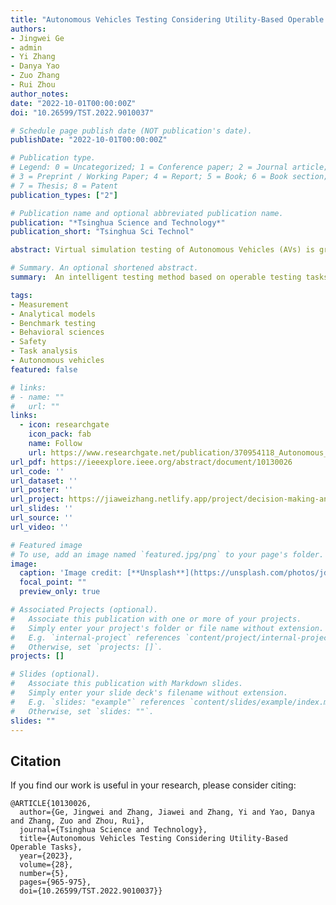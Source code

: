 ```yaml
---
title: "Autonomous Vehicles Testing Considering Utility-Based Operable Tasks"
authors:
- Jingwei Ge
- admin
- Yi Zhang
- Danya Yao
- Zuo Zhang
- Rui Zhou
author_notes:
date: "2022-10-01T00:00:00Z"
doi: "10.26599/TST.2022.9010037"

# Schedule page publish date (NOT publication's date).
publishDate: "2022-10-01T00:00:00Z"

# Publication type.
# Legend: 0 = Uncategorized; 1 = Conference paper; 2 = Journal article;
# 3 = Preprint / Working Paper; 4 = Report; 5 = Book; 6 = Book section;
# 7 = Thesis; 8 = Patent
publication_types: ["2"]

# Publication name and optional abbreviated publication name.
publication: "*Tsinghua Science and Technology*"
publication_short: "Tsinghua Sci Technol"

abstract: Virtual simulation testing of Autonomous Vehicles (AVs) is gradually being accepted as a mandatory way to test the feasibility of driving strategies for AVs. Mainstream methods focus on improving testing efficiency by extracting critical scenarios from naturalistic driving datasets. However, the criticalities defined in their testing tasks are based on fixed assumptions, the obtained scenarios cannot pose a challenge to AVs with different strategies. To fill this gap, we propose an intelligent testing method based on operable testing tasks. We found that the driving behavior of Surrounding Vehicles (SVs) has a critical impact on AV, which can be used to adjust the testing task difficulty to find more challenging scenarios. To model different driving behaviors, we utilize behavioral utility functions with binary driving strategies. Further, we construct a vehicle interaction model, based on which we theoretically analyze the impact of changing the driving behaviors on the testing task difficulty. Finally, by adjusting SV's strategies, we can generate more corner cases when testing different AVs in a finite number of simulations.

# Summary. An optional shortened abstract.
summary:  An intelligent testing method based on operable testing tasks.

tags:
- Measurement
- Analytical models
- Benchmark testing
- Behavioral sciences 
- Safety
- Task analysis
- Autonomous vehicles
featured: false

# links:
# - name: ""
#   url: ""
links:
  - icon: researchgate
    icon_pack: fab
    name: Follow
    url: https://www.researchgate.net/publication/370954118_Autonomous_Vehicles_Testing_Considering_Utility-Based_Operable_Tasks
url_pdf: https://ieeexplore.ieee.org/abstract/document/10130026
url_code: ''
url_dataset: ''
url_poster: ''
url_project: https://jiaweizhang.netlify.app/project/decision-making-and-planning-for-autonomous-vehicles/
url_slides: ''
url_source: ''
url_video: ''

# Featured image
# To use, add an image named `featured.jpg/png` to your page's folder. 
image:
  caption: 'Image credit: [**Unsplash**](https://unsplash.com/photos/jdD8gXaTZsc)'
  focal_point: ""
  preview_only: true

# Associated Projects (optional).
#   Associate this publication with one or more of your projects.
#   Simply enter your project's folder or file name without extension.
#   E.g. `internal-project` references `content/project/internal-project/index.md`.
#   Otherwise, set `projects: []`.
projects: []

# Slides (optional).
#   Associate this publication with Markdown slides.
#   Simply enter your slide deck's filename without extension.
#   E.g. `slides: "example"` references `content/slides/example/index.md`.
#   Otherwise, set `slides: ""`.
slides: ""
---
```



## Citation
If you find our work is useful in your research, please consider citing:
```
@ARTICLE{10130026,
  author={Ge, Jingwei and Zhang, Jiawei and Zhang, Yi and Yao, Danya and Zhang, Zuo and Zhou, Rui},
  journal={Tsinghua Science and Technology}, 
  title={Autonomous Vehicles Testing Considering Utility-Based Operable Tasks}, 
  year={2023},
  volume={28},
  number={5},
  pages={965-975},
  doi={10.26599/TST.2022.9010037}}
```

